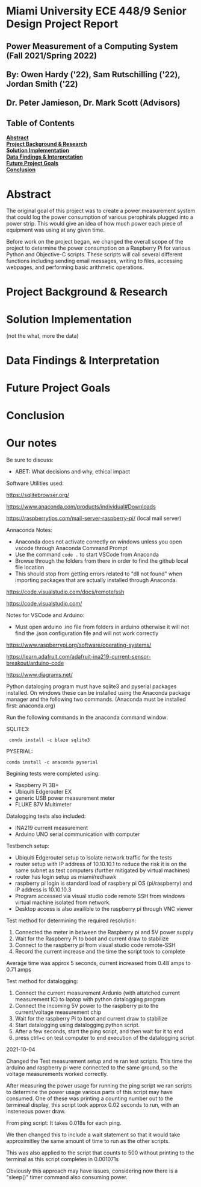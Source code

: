 # Miami University ECE 448/9 Senior Design Project Report
## Power Measurement of a Computing System (Fall 2021/Spring 2022) <br> <br> By: Owen Hardy ('22), Sam Rutschilling ('22), Jordan Smith ('22) <br> <br> Dr. Peter Jamieson, Dr. Mark Scott (Advisors)

## Table of Contents
**[Abstract](#abstract)**<br>
**[Project Background & Research](#project-background--research)**<br>
**[Solution Implementation](#solution-implementation)**<br>
**[Data Findings & Interpretation](#data-findings--interpretation)**<br>
**[Future Project Goals](#future-project-goals)**<br>
**[Conclusion](#conclusion)**<br>

# Abstract
The original goal of this project was to create a power measurement system that could log the power consumption of various perophirals plugged into a power strip.  This would give an idea of how much power each piece of equipment was using at any given time.  

Before work on the project began, we changed the overall scope of the project to determine the power consumption on a Raspberry Pi for various Python and Objective-C scripts.  These scripts will call several different functions including sending email messages, writing to files, accessing webpages, and performing basic arithmetic operations.

# Project Background & Research

# Solution Implementation
(not the what, more the data)
# Data Findings & Interpretation
# Future Project Goals
# Conclusion


# Our notes
Be sure to discuss:
* ABET: What decisions and why, ethical impact

Software Utilities used:

https://sqlitebrowser.org/

https://www.anaconda.com/products/individual#Downloads

https://raspberrytips.com/mail-server-raspberry-pi/ (local mail server)

Annaconda Notes:
- Anaconda does not activate correctly on windows unless you open vscode through Anaconda Command Prompt
- Use the command `code .` to start VSCode from Anaconda
- Browse through the folders from there in order to find the github local file location
- This should stop from getting errors related to "dll not found" when importing packages that are actually installed through Anaconda.

https://code.visualstudio.com/docs/remote/ssh

https://code.visualstudio.com/

Notes for VSCode and Arduino:
- Must open arduino .ino file from folders in arduino otherwise it will not find the .json configuration file and will not work correctly

https://www.raspberrypi.org/software/operating-systems/

https://learn.adafruit.com/adafruit-ina219-current-sensor-breakout/arduino-code

https://www.diagrams.net/




Python dataloging program must have sqlite3 and pyserial packages installed.
On windows these can be installed using the Anaconda package manager and the following two commands.
(Anaconda must be installed first: anaconda.org)

Run the following commands in the anaconda command window:

   SQLITE3:
     
     conda install -c blaze sqlite3

   PYSERIAL:
    
    conda install -c anaconda pyserial

Begining tests were completed using:

- Raspberry Pi 3B+
- Ubiquiti Edgerouter EX
- generic USB power measurement meter
- FLUKE 87V Multimeter

Datalogging tests also included:

- INA219 current measurement
- Arduino UNO serial communication with computer


Testbench setup:
- Ubiquiti Edgerouter setup to isolate network traffic for the tests
- router setup with IP address of 10.10.10.1 to reduce the risk it is on the same subnet as test computers (further mitigated by virtual machines)
- router has login setup as miami/redhawk
- raspberry pi login is standard load of raspbery pi OS (pi/raspberry) and IP address is 10.10.10.3
- Program accessed via visual studio code remote SSH from windows virtual machine isolated from network.
- Desktop access is also availible to the raspberry pi through VNC viewer

Test method for determining the required resolution:
1. Connected the meter in between the Raspberry pi and 5V power supply
2. Wait for the Raspberry Pi to boot and current draw to stabilize
3. Connect to the raspberry pi from visual studio code remote-SSH
4. Record the current increase and the time the script took to complete

Average time was approx 5 seconds, current increased from 0.48 amps to 0.71 amps


Test method for datalogging:
1. Connect the current measurement Ardunio (with attatched current measurement IC) to laptop with python datalogging program
2. Connect the incoming 5V power to the raspberry pi to the current/voltage measurement chip
3. Wait for the raspberry Pi to boot and current draw to stabilize
4. Start datalogging using datalogging python script.
5. After a few seconds, start the ping script, and then wait for it to end
6. press ctrl+c on test computer to end execution of the datalogging script

2021-10-04

Changed the Test measurement setup and re ran test scripts.
This time the arduino and raspberry pi were connected to the same ground, so the voltage measurements worked correctly.

After measuring the power usage for running the ping script we ran scripts to determine the power usage various parts of this script may have consumed.
One of these was printing a counting number out to the termineal display, this script took approx 0.02 seconds to run, with an insteneous power draw.

From ping script: It takes 0.018s for each ping.

We then changed this to include a wait statement so that it would take approximitley the same amount of time to run as the other scripts.

This was also applied to the script that counts to 500 without printing to the terminal as this script completes in 0.001071s

Obviously this approach may have issues, considering now there is a "sleep()" timer command also consuming power.
